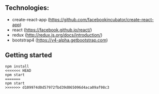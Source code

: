 ## Technologies:

* create-react-app (https://github.com/facebookincubator/create-react-app)
* react (https://facebook.github.io/react/)
* redux (http://redux.js.org/docs/introduction/)
* bootstrap4 (https://v4-alpha.getbootstrap.com)

## Getting started
```
npm install
<<<<<<< HEAD
npm start
=======
npm start
>>>>>>> d109974d0d57972fbd39d065096d4aca09af98c3

